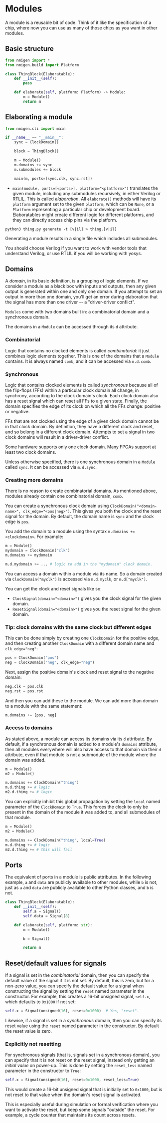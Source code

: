# Modules

A module is a reusable bit of code. Think of it like the specification of a chip, where now you can use as many of those chips as you want in other modules.

## Basic structure

```python
from nmigen import *
from nmigen.build import Platform

class ThingBlock(Elaboratable):
    def __init__(self):
        pass

    def elaborate(self, platform: Platform) -> Module:
        m = Module()
        return m
```

## Elaborating a module

```python
from nmigen.cli import main

if __name__ == "__main__":
    sync = ClockDomain()

    block = ThingBlock()

    m = Module()
    m.domains += sync
    m.submodules += block

    main(m, ports=[sync.clk, sync.rst])
```

* `main(module, ports=[<ports>], platform="<platform>")` translates the given module, including any submodules recursively, in either Verilog or RTLIL. This is called _elaboration_. All `elaborate()` methods will have its `platform` argument set to the given `platform`, which can be `None`, or a `Platform` representing a particular chip or development board. Elaboratables might create different logic for different platforms, and they can directly access chip pins via the platform.

```
python3 thing.py generate -t [v|il] > thing.[v|il]
```

Generating a module results in a single file which includes all submodules.

You should choose Verilog if you want to work with vendor tools that understand Verilog, or use RTLIL if you will be working with yosys.

## Domains

A _domain_, in its basic definition, is a grouping of logic elements. If we consider a module as a black box with inputs and outputs, then any given output is generated within one and only one domain. If you attempt to set an output in more than one domain, you'll get an error during elaboration that the signal has more than one driver -- a "driver-driver conflict".

`Modules` come with two domains built in: a combinatorial domain and a synchronous domain.

The domains in a `Module` can be accessed through its `d` attribute.

### Combinatorial

Logic that contains no clocked elements is called _combinatorial_: it just combines logic elements together. This is one of the domains that a `Module` contains. It is always named `comb`, and it can be accessed via `m.d.comb`.

### Synchronous

Logic that contains clocked elements is called _synchronous_ because all of the flip-flops (FFs) within a particular clock domain all change, in synchrony, according to the clock domain's clock. Each clock domain also has a reset signal which can reset all FFs to a given state. Finally, the domain specifies the edge of its clock on which all the FFs change: positive or negative.

FFs that are not clocked using the edge of a given clock domain cannot be in that clock domain. By definition, they have a different clock and reset, and so belong in a different clock domain. Attempts to set a signal in two clock domains will result in a driver-driver conflict.

Some hardware supports only one clock domain. Many FPGAs support at least two clock domains.

Unless otherwise specified, there is one synchronous domain in a `Module` called `sync`. It can be accessed via `m.d.sync`.

### Creating more domains

There is no reason to create combinatorial domains. As mentioned above, modules already contain one combinatorial domain, `comb`.

You can create a synchronous clock domain using `ClockDomain("<domain-name>", clk_edge="<pos|neg>")`. This gives you both the clock and the reset signal for the domain. By default, the domain name is `sync` and the clock edge is `pos`.

You add the domain to a module using the syntax `m.domains += <clockdomain>`. For example:

```python
m = Module()
mydomain = ClockDomain("clk")
m.domains += mydomain

m.d.mydomain += ... # logic to add in the "mydomain" clock domain.
```

You can access a domain within a module via its name. So a domain created via `ClockDomain("myclk")` is accessed via `m.d.myclk`, or `m.d["myclk"]`.

You can get the clock and reset signals like so:

* `ClockSignal(domain="<domain>")` gives you the clock signal for the given domain.
* `ResetSignal(domain="<domain>")` gives you the reset signal for the given domain.

### Tip: clock domains with the same clock but different edges

This can be done simply by creating one `ClockDomain` for the positive edge, and then creating another `ClockDomain` with a different domain name and `clk_edge="neg"`:

```python
pos = ClockDomain("pos")
neg = ClockDomain("neg", clk_edge="neg")
```

Next, assign the positive domain's clock and reset signal to the negative domain:

```python
neg.clk = pos.clk
neg.rst = pos.rst
```

And then you can add these to the module. We can add more than domain to a module with the same statement:

```python
m.domains += [pos, neg]
```

### Access to domains

As stated above, a module can access its domains via its `d` attribute. By default, if a synchronous domain is added to a module's `domains` attribute, then all modules everywhere will also have access to that domain via their `d` attribute, even if that module is not a submodule of the module where the domain was added.

```python
m = Module()
m2 = Module()

m.domains += ClockDomain("thing")
m.d.thing += # logic
m2.d.thing += # logic
```

You can explicitly inhibit this global propagation by setting the `local` named parameter of the `ClockDomain` to `True`. This forces the clock to only be present in the domain of the module it was added to, and all submodules of that module.

```python
m = Module()
m2 = Module()

m.domains += ClockDomain("thing", local=True)
m.d.thing += # logic
m2.d.thing += # this will fail
```

## Ports

The equivalent of ports in a module is public attributes. In the following example, `a` and `data` are publicly available to other modules, while `b` is not, just as `a` and `data` are publicly available to other Python classes, and `b` is not.

```python
class ThingBlock(Elaboratable):
    def __init__(self):
        self.a = Signal()
        self.data = Signal(8)

    def elaborate(self, platform: str):
        m = Module()

        b = Signal()

        return m
```

## Reset/default values for signals

If a signal is set in the _combinatorial_ domain, then you can specify the default value of the signal if it is not set. By default, this is zero, but for a non-zero value, you can specify the default value for a signal when constructing the signal by setting the `reset` named parameter in the constructor. For example, this creates a 16-bit unsigned signal, `self.x`, which defaults to `0x1000` if not set:

```python
self.x = Signal(unsigned(16), reset=0x1000)  # Yes, "reset".
```

Likewise, if a signal is set in a _synchronous_ domain, then you can specify its reset value using the `reset` named parameter in the constructor. By default the reset value is zero.

### Explicitly not resetting

For synchronous signals (that is, signals set in a synchronous domain), you can specify that it is not reset on the reset signal, instead only getting an _initial value_ on power-up. This is done by setting the `reset_less` named parameter in the constructor to `True`:

```python
self.x = Signal(unsigned(16), reset=0x1000, reset_less=True)
```

This would create a 16-bit unsigned signal that is initially set to `0x1000`, but is not reset to that value when the domain's reset signal is activated.

This is especially useful during simulation or formal verification where you want to activate the reset, but keep some signals "outside" the reset. For example, a cycle counter that maintains its count across resets.
